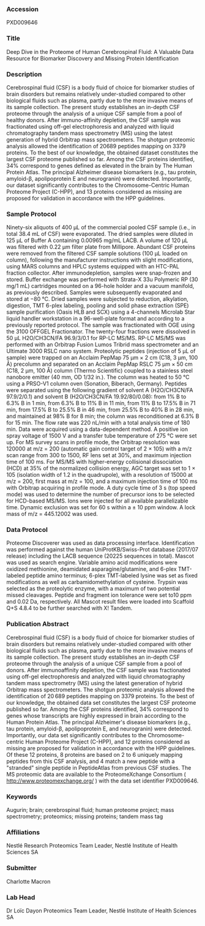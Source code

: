 ### Accession
PXD009646

### Title
Deep Dive in the Proteome of Human Cerebrospinal Fluid: A Valuable Data Resource for Biomarker Discovery and Missing Protein Identification

### Description
Cerebrospinal fluid (CSF) is a body fluid of choice for biomarker studies of brain disorders but remains relatively under-studied compared to other biological fluids such as plasma, partly due to the more invasive means of its sample collection. The present study establishes an in-depth CSF proteome through the analysis of a unique CSF sample from a pool of healthy donors. After immuno-affinity depletion, the CSF sample was fractionated using off-gel electrophoresis and analyzed with liquid chromatography tandem mass spectrometry (MS) using the latest generation of hybrid Orbitrap mass spectrometers. The shotgun proteomic analysis allowed the identification of 20689 peptides mapping on 3379 proteins. To the best of our knowledge, the obtained dataset constitutes the largest CSF proteome published so far. Among the CSF proteins identified, 34% correspond to genes defined as elevated in the brain by The Human Protein Atlas. The principal Alzheimer disease biomarkers (e.g., tau protein, amyloid-β, apolipoprotein E and neurogranin) were detected. Importantly, our dataset significantly contributes to the Chromosome-Centric Human Proteome Project (C-HPP), and 13 proteins considered as missing are proposed for validation in accordance with the HPP guidelines.

### Sample Protocol
Ninety-six aliquots of 400 μL of the commercial pooled CSF sample (i.e., in total 38.4 mL of CSF) were evaporated. The dried samples were diluted in 125 μL of Buffer A containing 0.00965 mg/mL LACB. A volume of 120 μL was filtered with 0.22 μm filter plate from Millipore. Abundant CSF proteins were removed from the filtered CSF sample solutions (100 μL loaded on column), following the manufacturer instructions with slight modifications, using MARS columns and HPLC systems equipped with an HTC-PAL fraction collector. After immunodepletion, samples were snap-frozen and stored. Buffer exchange was performed with Strata-X 33u Polymeric RP (30 mg/1 mL) cartridges mounted on a 96-hole holder and a vacuum manifold, as previously described. Samples were subsequently evaporated and stored at −80 °C. Dried samples were subjected to reduction, alkylation, digestion, TMT 6-plex labeling, pooling and solid phase extraction (SPE) sample purification (Oasis HLB and SCX) using a 4-channels Microlab Star liquid handler workstation in a 96-well-plate format and according to a previously reported protocol. The sample was fractionated with OGE using the 3100 OFFGEL Fractionator. The twenty-four fractions were dissolved in 50 μL H2O/CH3CN/FA 96.9/3/0.1 for RP-LC MS/MS. RP-LC MS/MS was performed with an Orbitrap Fusion Lumos Tribrid mass spectrometer and an Ultimate 3000 RSLC nano system.  Proteolytic peptides (injection of 5 μL of sample) were trapped on an Acclaim PepMap 75 μm × 2 cm (C18, 3 μm, 100 Å) precolumn and separated on an Acclaim PepMap RSLC 75 μm × 50 cm (C18, 2 μm, 100 Å) column (Thermo Scientific) coupled to a stainless steel nanobore emitter (40 mm, OD 1/32 in.). The column was heated to 50 °C using a PRSO-V1 column oven (Sonation, Biberach, Germany). Peptides were separated using the following gradient of solvent A (H2O/CH3CN/FA 97.9/2/0.1) and solvent B (H2O/CH3CN/FA 19.92/80/0.08): from 1% B to 6.3% B in 1 min, from 6.3% B to 11% B in 11 min, from 11% B to 17.5% B in 71 min, from 17.5% B to 25.5% B in 46 min, from 25.5% B to 40% B in 28 min, and maintained at 98% B for 8 min; the column was reconditioned at 6.3% B for 15 min.  The flow rate was 220 nL/min with a total analysis time of 180 min. Data were acquired using a data-dependent method. A positive ion spray voltage of 1500 V and a transfer tube temperature of 275 °C were set up. For MS survey scans in profile mode, the Orbitrap resolution was 120000 at m/z = 200 (automatic gain control target of 2 × 105) with a m/z scan range from 300 to 1500, RF lens set at 30%, and maximum injection time of 100 ms. For MS/MS with higher-energy collisional dissociation (HCD) at 35% of the normalized collision energy, AGC target was set to 1 × 105 (isolation width of 1.2 in the quadrupole), with a resolution of 15000 at m/z = 200, first mass at m/z = 100, and a maximum injection time of 100 ms with Orbitrap acquiring in profile mode. A duty cycle time of 3 s (top speed mode) was used to determine the number of precursor ions to be selected for HCD-based MS/MS. Ions were injected for all available parallelizable time. Dynamic exclusion was set for 60 s within a ± 10 ppm window. A lock mass of m/z = 445.12002 was used.

### Data Protocol
Proteome Discoverer was used as data processing interface. Identification was performed against the human UniProtKB/Swiss-Prot database (2017/07 release) including the LACB sequence (20225 sequences in total). Mascot was used as search engine. Variable amino acid modifications were oxidized methionine, deamidated asparagine/glutamine, and 6-plex TMT-labeled peptide amino terminus; 6-plex TMT-labeled lysine was set as fixed modifications as well as carbamidomethylation of cysteine. Trypsin was selected as the proteolytic enzyme, with a maximum of two potential missed cleavages. Peptide and fragment ion tolerance were set to10 ppm and 0.02 Da, respectively. All Mascot result files were loaded into Scaffold Q+S 4.8.4 to be further searched with X! Tandem.

### Publication Abstract
Cerebrospinal fluid (CSF) is a body fluid of choice for biomarker studies of brain disorders but remains relatively under-studied compared with other biological fluids such as plasma, partly due to the more invasive means of its sample collection. The present study establishes an in-depth CSF proteome through the analysis of a unique CSF sample from a pool of donors. After immunoaffinity depletion, the CSF sample was fractionated using off-gel electrophoresis and analyzed with liquid chromatography tandem mass spectrometry (MS) using the latest generation of hybrid Orbitrap mass spectrometers. The shotgun proteomic analysis allowed the identification of 20&#x202f;689 peptides mapping on 3379 proteins. To the best of our knowledge, the obtained data set constitutes the largest CSF proteome published so far. Among the CSF proteins identified, 34% correspond to genes whose transcripts are highly expressed in brain according to the Human Protein Atlas. The principal Alzheimer's disease biomarkers (e.g., tau protein, amyloid-&#x3b2;, apolipoprotein E, and neurogranin) were detected. Importantly, our data set significantly contributes to the Chromosome-centric Human Proteome Project (C-HPP), and 12 proteins considered as missing are proposed for validation in accordance with the HPP guidelines. Of these 12 proteins, 8 proteins are based on 2 to 6 uniquely mapping peptides from this CSF analysis, and 4 match a new peptide with a "stranded" single peptide in PeptideAtlas from previous CSF studies. The MS proteomic data are available to the ProteomeXchange Consortium ( http://www.proteomexchange.org/ ) with the data set identifier PXD009646.

### Keywords
Augurin; brain; cerebrospinal fluid; human proteome project; mass spectrometry;  proteomics; missing proteins; tandem mass tag

### Affiliations
Nestlé Research
Proteomics Team Leader, Nestlé Institute of Health Sciences SA

### Submitter
Charlotte Macron

### Lab Head
Dr Loïc Dayon
Proteomics Team Leader, Nestlé Institute of Health Sciences SA


